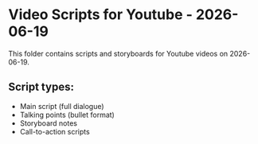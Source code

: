 # Video Scripts for Youtube - 2026-06-19

This folder contains scripts and storyboards for Youtube videos on 2026-06-19.

## Script types:
- Main script (full dialogue)
- Talking points (bullet format)
- Storyboard notes
- Call-to-action scripts
